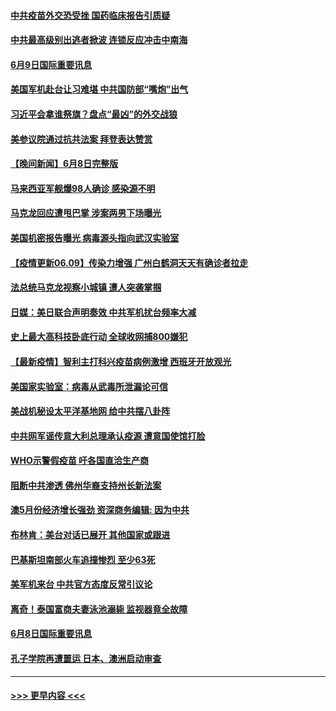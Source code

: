 #### [中共疫苗外交恐受挫 国药临床报告引质疑](../pages/prog202/a103138538.md?t=06091751) 
#### [中共最高级别出逃者掀波 连锁反应冲击中南海](../pages/prog202/a103138549.md?t=06091751) 
#### [6月9日国际重要讯息](../pages/prog202/a103138535.md?t=06091751) 
#### [美国军机赴台让习难堪 中共国防部“嘴炮”出气](../pages/prog202/a103138513.md?t=06091751) 
#### [习近平会拿谁祭旗？盘点“最凶”的外交战狼](../pages/prog202/a103138508.md?t=06091751) 
#### [美参议院通过抗共法案 拜登表达赞赏](../pages/prog202/a103138447.md?t=06091751) 
#### [【晚间新闻】6月8日完整版](../pages/prog202/a103138302.md?t=06091751) 
#### [马来西亚军舰爆98人确诊 感染源不明](../pages/prog202/a103138347.md?t=06091751) 
#### [马克龙回应遭甩巴掌 涉案两男下场曝光](../pages/prog202/a103138322.md?t=06091751) 
#### [美国机密报告曝光 病毒源头指向武汉实验室](../pages/prog202/a103137744.md?t=06091751) 
#### [【疫情更新06.09】传染力增强 广州白鹤洞天天有确诊者拉走](../pages/prog202/a103133785.md?t=06091751) 
#### [法总统马克龙视察小城镇 遭人突袭掌掴](../pages/prog202/a103138092.md?t=06091751) 
#### [日媒：美日联合声明奏效 中共军机扰台频率大减](../pages/prog202/a103138088.md?t=06091751) 
#### [史上最大高科技卧底行动 全球收网捕800嫌犯](../pages/prog202/a103138153.md?t=06091751) 
#### [【最新疫情】智利主打科兴疫苗病例激增 西班牙开放观光](../pages/prog202/a103137867.md?t=06091751) 
#### [美国家实验室：病毒从武毒所泄漏论可信](../pages/prog202/a103138089.md?t=06091751) 
#### [美战机秘设太平洋基地网 给中共摆八卦阵](../pages/prog202/a103138079.md?t=06091751) 
#### [中共网军谣传意大利总理承认疫源 遭意国使馆打脸](../pages/prog202/a103138002.md?t=06091751) 
#### [WHO示警假疫苗 吁各国直洽生产商](../pages/prog202/a103137890.md?t=06091751) 
#### [阻断中共渗透 佛州华裔支持州长新法案](../pages/prog202/a103137907.md?t=06091751) 
#### [澳5月份经济增长强劲 资深商务编辑: 因为中共](../pages/prog202/a103137797.md?t=06091751) 
#### [布林肯：美台对话已展开 其他国家或跟进](../pages/prog202/a103137838.md?t=06091751) 
#### [巴基斯坦南部火车追撞惨烈 至少63死](../pages/prog202/a103137697.md?t=06091751) 
#### [美军机来台 中共官方态度反常引议论](../pages/prog202/a103137657.md?t=06091751) 
#### [离奇！泰国富商夫妻泳池溺毙 监视器竟全故障](../pages/prog202/a103137638.md?t=06091751) 
#### [6月8日国际重要讯息](../pages/prog202/a103137642.md?t=06091751) 
#### [孔子学院再遭噩运 日本、澳洲启动审查](../pages/prog202/a103137589.md?t=06091751) 

----
#### [ >>> 更早内容 <<< ](../indexes/prog202-earlier.md)
